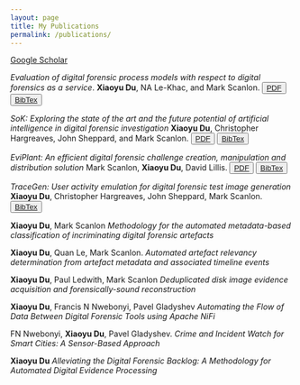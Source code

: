 ```yaml
---
layout: page
title: My Publications
permalink: /publications/
---
```

[Google Scholar](https://scholar.google.com/citations?user=9rQ-YFcAAAAJ&hl=en&oi=sra)


*Evaluation of digital forensic process models with respect to digital forensics as a service*. **Xiaoyu Du**, NA Le-Khac, and Mark Scanlon. 
<button type="button" class="btn btn-success btn-sm">[PDF](https://arxiv.org/pdf/1708.01730)</button>
<button type="button" class="btn btn-secondary btn-sm">[BibTex](/bibs/du2017evaluation.txt)</button>

*SoK: Exploring the state of the art and the future potential of artificial intelligence in digital forensic investigation* **Xiaoyu Du**, Christopher Hargreaves, John Sheppard, and Mark Scanlon. 
<button type="button" class="btn btn-success btn-sm">[PDF](https://dl.acm.org/doi/pdf/10.1145/3407023.3407068)</button>
<button type="button" class="btn btn-secondary btn-sm">[BibTex](bibs/du2020sok.txt)</button>


*EviPlant: An efficient digital forensic challenge creation, manipulation and distribution solution* Mark Scanlon, **Xiaoyu Du**, David Lillis. 
<button type="button" class="btn btn-success btn-sm">[PDF](https://www.sciencedirect.com/science/article/pii/S1742287617300397)</button>
<button type="button" class="btn btn-secondary btn-sm">[BibTex](bibs/scanlon2017eviplant.txt)</button>

 *TraceGen: User activity emulation for digital forensic test image generation* **Xiaoyu Du**, Christopher Hargreaves, John Sheppard, Mark Scanlon.
 <button type="button" class="btn btn-secondary btn-sm">[BibTex](bibs/du2021tracegen.txt)</button>


**Xiaoyu Du**, Mark Scanlon *Methodology for the automated metadata-based classification of incriminating digital forensic artefacts*

**Xiaoyu Du**, Quan Le, Mark Scanlon. *Automated artefact relevancy determination from artefact metadata and associated timeline events*

**Xiaoyu Du**, Paul Ledwith, Mark Scanlon *Deduplicated disk image evidence acquisition and forensically-sound reconstruction*

**Xiaoyu Du**, Francis N Nwebonyi, Pavel Gladyshev *Automating the Flow of Data Between Digital Forensic Tools using Apache NiFi*

FN Nwebonyi, **Xiaoyu Du**, Pavel Gladyshev. *Crime and Incident Watch for Smart Cities: A Sensor-Based Approach*

**Xiaoyu Du** *Alleviating the Digital Forensic Backlog: A Methodology for Automated Digital Evidence Processing*

